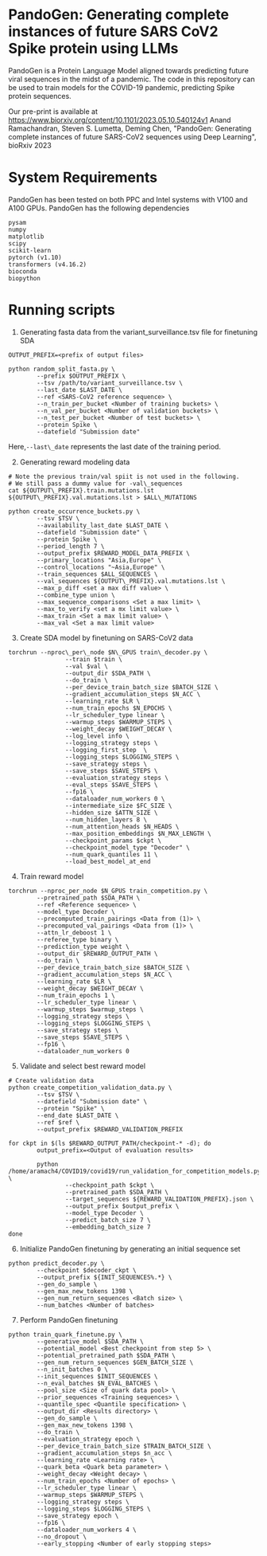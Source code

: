 # PandoGen: Generating complete instances of future SARS CoV2 Spike protein using LLMs

PandoGen is a Protein Language Model aligned towards predicting
future viral sequences in the midst of a pandemic. The code in this repository can be used to
train models for the COVID-19 pandemic, predicting Spike protein sequences.

Our pre-print is available at https://www.biorxiv.org/content/10.1101/2023.05.10.540124v1
Anand Ramachandran, Steven S. Lumetta, Deming Chen, "PandoGen: Generating complete instances of future SARS-CoV2 sequences using Deep Learning", bioRxiv 2023

# System Requirements

PandoGen has been tested on both PPC and Intel systems with V100 and A100 GPUs. PandoGen has the following dependencies

```
pysam
numpy
matplotlib
scipy
scikit-learn
pytorch (v1.10)
transformers (v4.16.2)
bioconda
biopython
```

# Running scripts

1. Generating fasta data from the variant\_surveillance.tsv file for finetuning SDA

```
OUTPUT_PREFIX=<prefix of output files>

python random_split_fasta.py \
        --prefix $OUTPUT_PREFIX \
        --tsv /path/to/variant_surveillance.tsv \
        --last_date $LAST_DATE \
        --ref <SARS-CoV2 reference sequence> \
        --n_train_per_bucket <Number of training buckets> \
        --n_val_per_bucket <Number of validation buckets> \
        --n_test_per_bucket <Number of test buckets> \
        --protein Spike \
        --datefield "Submission date"
```

Here,`--last\_date` represents the last date of the training period.

2. Generating reward modeling data

```
# Note the previous train/val spiit is not used in the following.
# We still pass a dummy value for -val\_sequences
cat ${OUTPUT\_PREFIX}.train.mutations.lst ${OUTPUT\_PREFIX}.val.mutations.lst > $ALL\_MUTATIONS

python create_occurrence_buckets.py \
        --tsv $TSV \
        --availability_last_date $LAST_DATE \
        --datefield "Submission date" \
        --protein Spike \
        --period_length 7 \
        --output_prefix $REWARD_MODEL_DATA_PREFIX \
        --primary_locations "Asia,Europe" \
        --control_locations "~Asia,Europe" \
        --train_sequences $ALL_SEQUENCES \
        --val_sequences ${OUTPUT\_PREFIX}.val.mutations.lst \
        --max_p_diff <set a max diff value> \
        --combine_type union \
        --max_sequence_comparisons <Set a max limit> \
        --max_to_verify <set a mx limit value> \
        --max_train <Set a max limit value> \
        --max_val <Set a max limit value>
```

3. Create SDA model by finetuning on SARS-CoV2 data

```
torchrun --nproc\_per\_node $N\_GPUS train\_decoder.py \
                --train $train \
                --val $val \
                --output_dir $SDA_PATH \
                --do_train \
                --per_device_train_batch_size $BATCH_SIZE \
                --gradient_accumulation_steps $N_ACC \
                --learning_rate $LR \
                --num_train_epochs $N_EPOCHS \
                --lr_scheduler_type linear \
                --warmup_steps $WARMUP_STEPS \
                --weight_decay $WEIGHT_DECAY \
                --log_level info \
                --logging_strategy steps \
                --logging_first_step  \
                --logging_steps $LOGGING_STEPS \
                --save_strategy steps \
                --save_steps $SAVE_STEPS \
                --evaluation_strategy steps \
                --eval_steps $SAVE_STEPS \
                --fp16 \
                --dataloader_num_workers 0 \
                --intermediate_size $FC_SIZE \
                --hidden_size $ATTN_SIZE \
                --num_hidden_layers 8 \
                --num_attention_heads $N_HEADS \
                --max_position_embeddings $N_MAX_LENGTH \
                --checkpoint_params $ckpt \
                --checkpoint_model_type "Decoder" \
                --num_quark_quantiles 11 \
                --load_best_model_at_end
```

4. Train reward model

```
torchrun --nproc_per_node $N_GPUS train_competition.py \
        --pretrained_path $SDA_PATH \
        --ref <Reference sequence> \
        --model_type Decoder \
        --precomputed_train_pairings <Data from (1)> \
        --precomputed_val_pairings <Data from (1)> \
        --attn_lr_deboost 1 \
        --referee_type binary \
        --prediction_type weight \
        --output_dir $REWARD_OUTPUT_PATH \
        --do_train \
        --per_device_train_batch_size $BATCH_SIZE \
        --gradient_accumulation_steps $N_ACC \
        --learning_rate $LR \
        --weight_decay $WEIGHT_DECAY \
        --num_train_epochs 1 \
        --lr_scheduler_type linear \
        --warmup_steps $warmup_steps \
        --logging_strategy steps \
        --logging_steps $LOGGING_STEPS \
        --save_strategy steps \
        --save_steps $SAVE_STEPS \
        --fp16 \
        --dataloader_num_workers 0
```

5. Validate and select best reward model


```
# Create validation data
python create_competition_validation_data.py \
        --tsv $TSV \
        --datefield "Submission date" \
        --protein "Spike" \
        --end_date $LAST_DATE \
        --ref $ref \
        --output_prefix $REWARD_VALIDATION_PREFIX

for ckpt in $(ls $REWARD_OUTPUT_PATH/checkpoint-* -d); do
        output_prefix=<Output of evaluation results>

        python /home/aramach4/COVID19/covid19/run_validation_for_competition_models.py \
                --checkpoint_path $ckpt \
                --pretrained_path $SDA_PATH \
                --target_sequences ${REWARD_VALIDATION_PREFIX}.json \
                --output_prefix $output_prefix \
                --model_type Decoder \
                --predict_batch_size 7 \
                --embedding_batch_size 7
done
```

6. Initialize PandoGen finetuning by generating an initial sequence set

```
python predict_decoder.py \
        --checkpoint $decoder_ckpt \
        --output_prefix ${INIT_SEQUENCES%.*} \
        --gen_do_sample \
        --gen_max_new_tokens 1398 \
        --gen_num_return_sequences <Batch size> \
        --num_batches <Number of batches>
```

7. Perform PandoGen finetuning

```
python train_quark_finetune.py \
        --generative_model $SDA_PATH \
        --potential_model <Best checkpoint from step 5> \
        --potential_pretrained_path $SDA_PATH \
        --gen_num_return_sequences $GEN_BATCH_SIZE \
        --n_init_batches 0 \
        --init_sequences $INIT_SEQUENCES \
        --n_eval_batches $N_EVAL_BATCHES \
        --pool_size <Size of quark data pool> \
        --prior_sequences <Training sequences> \
        --quantile_spec <Quantile specification> \
        --output_dir <Results directory> \
        --gen_do_sample \
        --gen_max_new_tokens 1398 \
        --do_train \
        --evaluation_strategy epoch \
        --per_device_train_batch_size $TRAIN_BATCH_SIZE \
        --gradient_accumulation_steps $n_acc \
        --learning_rate <Learning rate> \
        --quark_beta <Quark beta parameter> \
        --weight_decay <Weight decay> \
        --num_train_epochs <Number of epochs> \
        --lr_scheduler_type linear \
        --warmup_steps $WARMUP_STEPS \
        --logging_strategy steps \
        --logging_steps $LOGGING_STEPS \
        --save_strategy epoch \
        --fp16 \
        --dataloader_num_workers 4 \
        --no_dropout \
        --early_stopping <Number of early stopping steps>
```
